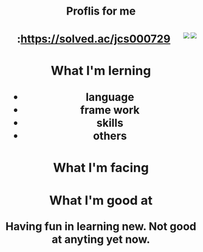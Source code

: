 <center> <h1> Proflis for me <h1> <center>


<img align='right' src="http://mazassumnida.wtf/api/v2/generate_badge?boj=jcs000729">:https://solved.ac/jcs000729 <img align='right' src= "https://img.shields.io/badge/-Learning%20Algorithms-brightgreen">
  
### What I'm lerning
- language 
- frame work 
- skills
- others

  
### What I'm facing

  
### What I'm good at
Having fun in learning new.
Not good at anyting yet now.
  

